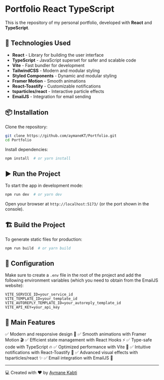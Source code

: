 # Portfolio React TypeScript

This is the repository of my personal portfolio, developed with **React** and **TypeScript**.

## 🚀 Technologies Used

- **React** - Library for building the user interface
- **TypeScript** - JavaScript superset for safer and scalable code
- **Vite** - Fast bundler for development
- **TailwindCSS** - Modern and modular styling
- **Styled Components** - Dynamic and modular styling
- **Framer Motion** - Smooth animations
- **React-Toastify** - Customizable notifications
- **tsparticles/react** - Interactive particle effects
- **EmailJS** - Integration for email sending

## 📦 Installation

Clone the repository:

```bash
git clone https://github.com/aymaneKT/Portfolio.git
cd Portfolio
```

Install dependencies:

```bash
npm install  # or yarn install
```

## ▶️ Run the Project

To start the app in development mode:

```bash
npm run dev  # or yarn dev
```

Open your browser at `http://localhost:5173/` (or the port shown in the console).

## 🏗️ Build the Project

To generate static files for production:

```bash
npm run build  # or yarn build
```

## 🔧 Configuration

Make sure to create a `.env` file in the root of the project and add the following environment variables (which you need to obtain from the EmailJS website):

```env
VITE_SERVICE_ID=your_service_id
VITE_TEMPLATE_ID=your_template_id
VITE_AUTOREPLY_TEMPLATE_ID=your_autoreply_template_id
VITE_API_KEY=your_api_key
```

## 📌 Main Features

✅ Modern and responsive design 🌟
✅ Smooth animations with Framer Motion 🎬
✅ Efficient state management with React Hooks ⚡
✅ Type-safe code with TypeScript 🔥
✅ Optimized performance with Vite 🚀
✅ Intuitive notifications with React-Toastify 🔔
✅ Advanced visual effects with tsparticles/react ✨
✅ Email integration with EmailJS 📧




---

💻 Created with ❤️ by [Aymane Kabti](https://aymanekt.netlify.app/)

